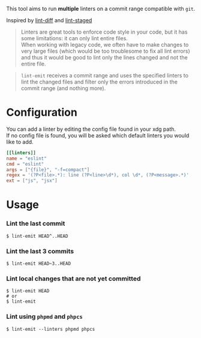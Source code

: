 This tool aims to run **multiple** linters on a commit range compatible with `git`.                                                                                         
                                                                                                                                                                            
Inspired by [lint-diff](https://github.com/grvcoelho/lint-diff) and [lint-staged](https://github.com/okonet/lint-staged)                                                    
> Linters are great tools to enforce code style in your code, but it has some limitations: it can only lint entire files.                                                   
> When working with legacy code, we often have to make changes to very large files (which would be too troublesome to fix all lint errors)                                  
> and thus it would be good to lint only the lines changed and not the entire file.                                                                                         
                                                                                                                                                                            
> `lint-emit` receives a commit range and uses the specified linters to lint the changed files and filter only the errors introduced in the commit range (and nothing more).
                                                                                                                                                                            
# Configuration                                                                                                                                                             
You can add a linter by editing the config file found in your xdg path.                                                                                                     
If no config file is found, you will be asked which default linters you would like to add.                                                                                  
```toml                                                                                                                                                                     
[[linters]]                                                                                                                                                                 
name = "eslint"                                                                                                                                                             
cmd = "eslint"                                                                                                                                                              
args = ["{file}", "-f=compact"]                                                                                                                                             
regex = '(?P<file>.*): line (?P<line>\d*), col \d*, (?P<message>.*)'                                                                                                        
ext = ["js", "jsx"]                                                                                                                                                         
```                                                                                                                                                                         
                                                                                                                                                                            
# Usage                                                                                                                                                                     
                                                                                                                                                                            
### Lint the last commit                                                                                                                                                    
```shell                                                                                                                                                                    
$ lint-emit HEAD^..HEAD                                                                                                                                                     
```                                                                                                                                                                         
                                                                                                                                                                            
### Lint the last 3 commits                                                                                                                                                 
```shell                                                                                                                                                                    
$ lint-emit HEAD~3..HEAD                                                                                                                                                    
```                                                                                                                                                                         
                                                                                                                                                                            
### Lint local changes that are not yet committed                                                                                                                           
```shell                                                                                                                                                                    
$ lint-emit HEAD                                                                                                                                                            
# or                                                                                                                                                                        
$ lint-emit                                                                                                                                                                 
```                                                                                                                                                                         
                                                                                                                                                                            
### Lint using `phpmd` and `phpcs`                                                                                                                                          
```shell                                                                                                                                                                    
$ lint-emit --linters phpmd phpcs                                                                                                                                           
```                                                                                                                                                                         
